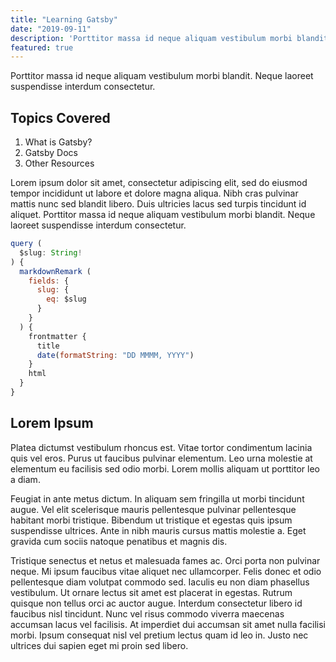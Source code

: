 ```yaml
---
title: "Learning Gatsby"
date: "2019-09-11"
description: 'Porttitor massa id neque aliquam vestibulum morbi blandit. Neque laoreet suspendisse interdum consectetur.'
featured: true
---
```


Porttitor massa id neque aliquam vestibulum morbi blandit. Neque laoreet suspendisse interdum consectetur.

## Topics Covered

1. What is Gatsby?
2. Gatsby Docs
3. Other Resources

Lorem ipsum dolor sit amet, consectetur adipiscing elit, sed do eiusmod tempor incididunt ut labore et dolore magna aliqua. Nibh cras pulvinar mattis nunc sed blandit libero. Duis ultricies lacus sed turpis tincidunt id aliquet. Porttitor massa id neque aliquam vestibulum morbi blandit. Neque laoreet suspendisse interdum consectetur.

```js
query (
  $slug: String!
) {
  markdownRemark (
    fields: {
      slug: {
        eq: $slug
      }
    }
  ) {
    frontmatter {
      title
      date(formatString: "DD MMMM, YYYY")
    }
    html
  }
}
```

## Lorem Ipsum

Platea dictumst vestibulum rhoncus est. Vitae tortor condimentum lacinia quis vel eros. Purus ut faucibus pulvinar elementum. Leo urna molestie at elementum eu facilisis sed odio morbi. Lorem mollis aliquam ut porttitor leo a diam.

Feugiat in ante metus dictum. In aliquam sem fringilla ut morbi tincidunt augue. Vel elit scelerisque mauris pellentesque pulvinar pellentesque habitant morbi tristique. Bibendum ut tristique et egestas quis ipsum suspendisse ultrices. Ante in nibh mauris cursus mattis molestie a. Eget gravida cum sociis natoque penatibus et magnis dis.

Tristique senectus et netus et malesuada fames ac. Orci porta non pulvinar neque. Mi ipsum faucibus vitae aliquet nec ullamcorper. Felis donec et odio pellentesque diam volutpat commodo sed. Iaculis eu non diam phasellus vestibulum. Ut ornare lectus sit amet est placerat in egestas. Rutrum quisque non tellus orci ac auctor augue. Interdum consectetur libero id faucibus nisl tincidunt. Nunc vel risus commodo viverra maecenas accumsan lacus vel facilisis. At imperdiet dui accumsan sit amet nulla facilisi morbi. Ipsum consequat nisl vel pretium lectus quam id leo in. Justo nec ultrices dui sapien eget mi proin sed libero.